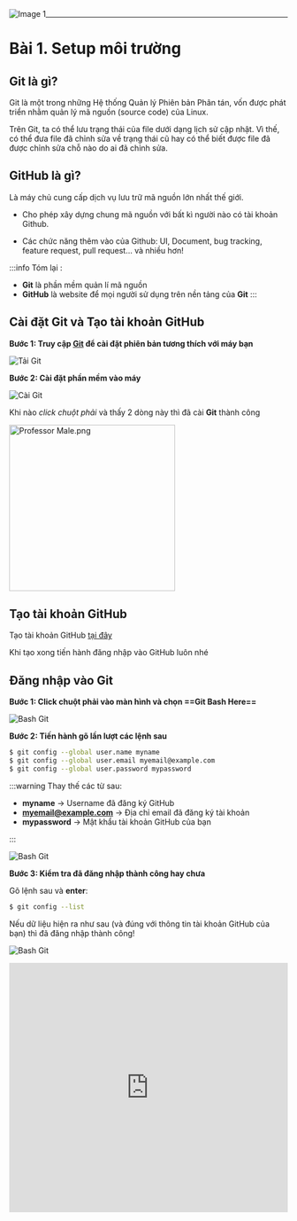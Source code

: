 <img src="https://count-viewer.vercel.app//api/blog/view?url=https://davisupers.web.app/github/session1.html" alt="Image 1" style="float: left">

---

# Bài 1. Setup môi trường

## Git là gì?

Git là một trong những Hệ thống Quản lý Phiên bản Phân tán, vốn được phát triển nhằm quản lý mã nguồn (source code) của Linux.

Trên Git, ta có thể lưu trạng thái của file dưới dạng lịch sử cập nhật. Vì thế, có thể đưa file đã chỉnh sửa về trạng thái cũ hay có thể biết được file đã được chỉnh sửa chỗ nào do ai đã chỉnh sửa.

## GitHub là gì?

Là máy chủ cung cấp dịch vụ lưu trữ mã nguồn lớn nhất thế giới.

- Cho phép xây dựng chung mã nguồn với 
bất kì người nào có tài khoản Github.

- Các chức năng thêm vào của Github: UI, Document, bug tracking, feature request, pull request… và nhiều hơn!

:::info
Tóm lại :
- **Git** là phần mềm quản lí mã nguồn
- **GitHub** là website để mọi người sử dụng trên nền tảng của **Git**
:::

## Cài đặt Git và Tạo tài khoản GitHub


**Bước 1: Truy cập [Git](https://git-scm.com/downloads) để cài đặt phiên bản tương thích với máy bạn**

![Tải Git](https://github.com/theanishtar/images/blob/main/angurvad/github/session1/downloadgit.png?raw=true)

**Bước 2: Cài đặt phần mềm vào máy**

![Cài Git](https://github.com/theanishtar/images/blob/main/angurvad/github/session1/caidat.png?raw=true)

Khi nào *click chuột phải* và thấy 2 dòng này thì đã cài **Git** thành công


 <img src="https://github.com/theanishtar/images/blob/main/angurvad/github/session1/09d15404acfc79a220ed.jpg?raw=true" title="" alt="Professor Male.png" width="300">

## Tạo tài khoản GitHub

Tạo tài khoản GitHub [tại đây](https://github.com/signup?source=login)

Khi tạo xong tiến hành đăng nhập vào GitHub luôn nhé

## Đăng nhập vào Git

**Bước 1: Click chuột phải vào màn hình và chọn ==Git Bash Here==**

![Bash Git](https://github.com/theanishtar/images/blob/main/angurvad/github/session1/ab23d3822f7afa24a36b.jpg?raw=true)

**Bước 2: Tiến hành gõ lần lượt các lệnh sau**

```bash
$ git config --global user.name myname	
$ git config --global user.email myemail@example.com
$ git config --global user.password mypassword
```

:::warning
Thay thế các từ sau:
- **myname** -> Username đã đăng ký GitHub
- **myemail@example.com** -> Địa chỉ email đã đăng ký tài khoản
- **mypassword** -> Mật khẩu tài khoản GitHub của bạn

:::

![Bash Git](https://github.com/theanishtar/images/blob/main/angurvad/github/session1/dangnhap.png?raw=true)

**Bước 3: Kiểm tra đã đăng nhập thành công hay chưa**

Gõ lệnh sau và **enter**:

```bash
$ git config --list
```

Nếu dữ liệu hiện ra như sau (và đúng với thông tin tài khoản GitHub của bạn) thì đã đăng nhập thành công!

![Bash Git](https://github.com/theanishtar/images/blob/main/angurvad/github/session1/list.png?raw=true)


<iframe width="100%" height="450" src="https://www.youtube.com/embed/RV_jojt_2bo?si=KhYiTBJdNeHYFfMa" title="YouTube video player" frameborder="0" allow="accelerometer; autoplay; clipboard-write; encrypted-media; gyroscope; picture-in-picture; web-share" allowfullscreen></iframe>
